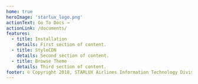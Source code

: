 ```yaml
---
home: true
heroImage: 'starlux_logo.png'
actionText: Go To Docs →
actionLink: /documents/
features:
  - title: Installation
    details: First section of content.
  - title: StyleCDN
    details: Second section of content.
  - title: Browse Theme
    details: Third section of content.
footer: © Copyright 2018, STARLUX Airlines Information Technology Division. All rights reserved.
---
```


<!-- ::: tip
ok
::: -->
